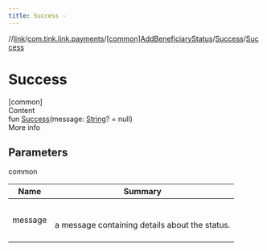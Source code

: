 ```yaml
---
title: Success -
---
```

//[link](../../../index.md)/[com.tink.link.payments](../../index.md)/[[common]AddBeneficiaryStatus](../index.md)/[Success](index.md)/[Success](-success.md)



# Success  
[common]  
Content  
fun [Success](-success.md)(message: [String](https://kotlinlang.org/api/latest/jvm/stdlib/kotlin/-string/index.html)? = null)  
More info  


## Parameters  
  
common  
  
|  Name|  Summary| 
|---|---|
| <a name="com.tink.link.payments/AddBeneficiaryStatus.Success/Success/#kotlin.String?/PointingToDeclaration/"></a>message| <a name="com.tink.link.payments/AddBeneficiaryStatus.Success/Success/#kotlin.String?/PointingToDeclaration/"></a><br><br>a message containing details about the status.<br><br>
  
  



